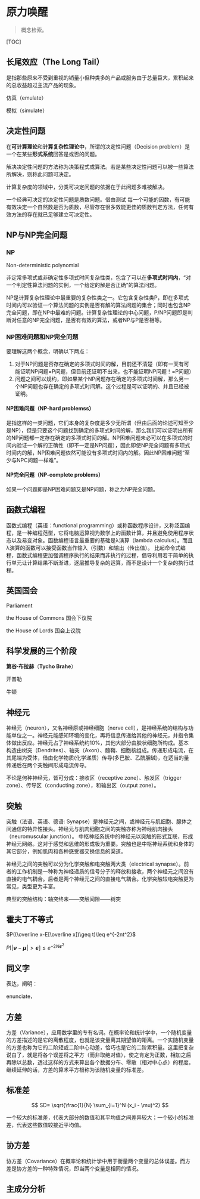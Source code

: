 # 原力唤醒

> 概念检索。

[TOC]

## 长尾效应（The Long Tail）

是指那些原来不受到重视的销量小但种类多的产品或服务由于总量巨大，累积起来的总收益超过主流产品的现象。

仿真（emulate）

模拟（simulate）

## 决定性问题

在**可计算理论**和**计算复杂性理论中**，所谓的决定性问题（Decision problem）是一个在某些**形式系统**回答是或否的问题。

解决决定性问题的方法称为决策程式或算法。若是某些决定性问题可以被一些算法所解决，则称此问题可决定。

计算复杂度的领域中，分类可决定问题的依据在于此问题多难被解决。

一个经典可决定的决定性问题是质数问题。借由测试 每一个可能的因数，有可能有效决定一个自然数是否为质数，尽管存在很多效能更佳的质数判定方法，任何有效方法的存在就已足够建立可决定性。

## NP与NP完全问题

### NP

Non-deterministic polynomial

非定常多项式或非确定性多项式时间复杂性类，包含了可以在**多项式时间内**，“对一个判定性算法问题的实例，一个给定的解是否正确”的算法问题。

NP是计算复杂性理论中最重要的复杂性类之一。它包含复杂性类P，即在多项式时间内可以验证一个算法问题的实例是否有解的算法问题的集合；同时也包含NP完全问题，即在NP中最难的问题。计算复杂性理论的中心问题，P/NP问题即是判断对任意的NP完全问题，是否有有效的算法，或者NP与P是否相等。

### NP困难问题和NP完全问题

要理解这两个概念，明确以下两点：

1. 对于NP问题是否存在确定的多项式时间的解，目前还不清楚（即有一天有可能证明NP问题=P问题，但目前还证明不出来，也不能证明NP问题！=P问题）
2. 问题之间可以规约，即如果某个NP问题存在确定的多项式时间解，那么另一个NP问题也存在确定的多项式时间解。这个过程是可以证明的、并且已经被证明。

####  NP困难问题（NP-hard problemss）

是指这样的一类问题，它们本身的复杂度是多少无所谓（但由后面的论述可知至少是NP），但是只要这个问题找到确定的多项式时间的解，那么我们可以证明出所有的NP问题都一定存在确定的多项式时间的解。NP困难问题未必可以在多项式的时间内验证一个解的正确性（即不一定是NP问题），因此即使NP完全问题有多项式时间内的解，NP困难问题依然可能没有多项式时间内的解。因此NP困难问题“至少与NPC问题一样难”。

#### NP完全问题（NP-complete problems）

如果一个问题即是NP困难问题又是NP问题，称之为NP完全问题。

## 函数式编程

函数式编程（英语：functional programming）或称函数程序设计，又称泛函编程，是一种编程范型，它将电脑运算视为数学上的函数计算，并且避免使用程序状态以及易变对象。函数编程语言最重要的基础是λ演算（lambda calculus）。而且λ演算的函数可以接受函数当作输入（引数）和输出（传出值）。
比起命令式编程，函数式编程更加强调程序执行的结果而非执行的过程，倡导利用若干简单的执行单元让计算结果不断渐进，逐层推导复杂的运算，而不是设计一个复杂的执行过程。

## 英国国会

Parliament

the House of Commons 国会下议院

the House of Lords 国会上议院

## 科学发展的三个阶段

**第谷·布拉赫**（**Tycho Brahe**）

开普勒

牛顿

## 神经元

神经元（neuron），又名神经原或神经细胞（nerve cell），是神经系统的结构与功能单位之一。神经元能感知环境的变化，再将信息传递给其他的神经元，并指令集体做出反应。神经元占了神经系统约10%，其他大部分由胶状细胞所构成。基本构造由树突（Dendrites）、轴突（Axon）、髓鞘、细胞核组成。传递形成电流，在其尾端为受体，借由化学物质(化学递质）传导(多巴胺、乙酰胆碱)，在适当的量传递后在两个突触间形成电流传导。

不论是何种神经元，皆可分成：接收区（receptive zone）、触发区（trigger zone）、传导区（conducting zone），和输出区（output zone）。

## 突触

突触（法语、英语、德语: Synapse）是神经元之间，或神经元与肌细胞、腺体之间通信的特异性接头。神经元与肌肉细胞之间的突触亦称为神经肌肉接头（neuromuscular junction）。
中枢神经系统中的神经元以突触的形式互联，形成神经元网络。这对于感觉和思维的形成极为重要。突触也是中枢神经系统和身体的其它部分，例如肌肉和各种感受器交换信息的渠道。

神经元之间的突触可以分为化学突触和电突触两大类（electrical synapse）。前者的工作机制是一种称为神经递质的信号分子的释放和接收，两个神经元之间没有直接的电气耦合。后者是两个神经元之间的直接电气耦合。化学突触较电突触更为常见，类型更为丰富。

典型的突触结构：轴突终末——突触间隙——树突

## 霍夫丁不等式

$P((\overline x-E[\overline x])\geq t)\leq e^{-2nt^2}$

$P[|𝞶-𝞵|>𝟄]\leq e^{-2N𝟄^2}$

## 同义字

表达，阐明：

enunciate，

## 方差

方差（Variance），应用数学里的专有名词。在概率论和统计学中，一个随机变量的方差描述的是它的离散程度，也就是该变量离其期望值的距离。一个实随机变量的方差也称为它的二阶矩或二阶中心动差，恰巧也是它的二阶累积量。这里把复杂说白了，就是将各个误差将之平方（而非取绝对值），使之肯定为正数，相加之后再除以总数，透过这样的方式来算出各个数据分布、零散（相对中心点）的程度。继续延伸的话，方差的算术平方根称为该随机变量的标准差。

## 标准差

$$
SD= \sqrt{\frac{1}{N} \sum_{i=1}^N (x_i - \mu)^2}
$$

一个较大的标准差，代表大部分的数值和其平均值之间差异较大；一个较小的标准差，代表这些数值较接近平均值。

## 协方差

协方差（Covariance）在概率论和统计学中用于衡量两个变量的总体误差。而方差是协方差的一种特殊情况，即当两个变量是相同的情况。

## 主成分分析